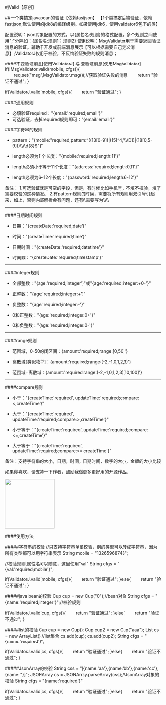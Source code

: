 #jValid【原创】

##一个类搞定javabean的验证【依赖fastjson】
【1个类搞定后端验证，依赖fastjson;默认使用的jdk8的编译级别。如果使用jdk6，使用validator6包下的类】

配置说明：json对象配置的方式，以{属性名:规则}的格式配置，多个规则之间使用";"分隔如：{属性名:规则1；规则2}
使用说明：MsgValidator用于需要返回验证消息的验证。辅助于开发或前端消息展示【可以根据需要自己定义消息】;ValidatorJ仅用于校验，不反悔验证失败的规则消息；

####不要验证消息[使用ValidatorJ] 与 要验证消息[使用MsgValidator]
if(!MsgValidator.valid(mobile, cfgs)){
　　req.set("msg",MsgValidator.msg());//获取验证失败的消息
　　return "验证不通过";
}

if(ValidatorJ.valid(mobile, cfgs)){
　　return "验证通过";
}

####通用规则

* 必填验证required："{email:'required;email'}"
* 可选验证，去掉required规则即可："{email:'email'}"

####字符串的规则

* pattern："{mobile:\"required;pattern:\^((13[0-9])|(15[\^4,\\\\\\\\D])|(18[0,5-9]))\\\\\\\\d{8}$\"}"

* length必须为11个长度："{mobile:'required;length:11'}"
* length必须小于等于11个长度："{address:'required;length:0,11'}"
* length必须为6~12个长度："{password:'required;length:6-12'}"

备注：
1.可选验证就是可空的字段，但是，有时候比如手机号，不填不校验，填了需要校验的这种情况。
2.有pattern规则的时候，需要将所有规则用双引号引起来，如上，否则内部解析会有问题，还有\\\\需要写为\\\\\\\\

***

####日期时间规则

* 日期："{createDate:'required;date'}"

* 时间："{createTime:'required;time'}"

* 日期时间："{createDate:'required;datetime'}"

* 时间戳："{createDate:'required;timestamp'}"

***

####integer规则

* 全部整数："{age:'required;integer'}"或"{age:'required;integer:+0-'}"

* 正整数："{age:'required;integer:+'}"

* 负整数："{age:'required;integer:-'}"

* 0和正整数："{age:'required;integer:0+'}"

* 0和负整数："{age:'required;integer:0-'}"

***

####range规则

* 范围域，0-50的闭区间：{amount:'required;range:[0,50]'}

* 离散域[类似枚举]：{amount:'required;range:(-2,-1,0,1,2,3)'}

* 范围域+离散域：{amount:'required;range:(-2,-1,0,1,2,3)[10,100]'}

***

####compare规则

* 小于："{createTime:'required', updateTime:'required;compare:<,createTime'}"

* 大于："{createTime:'required', updateTime:'required;compare:>,createTime'}"

* 小于等于："{createTime:'required', updateTime:'required;compare:<=,createTime'}"

* 大于等于："{createTime:'required', updateTime:'required;compare:>=,createTime'}"

备注：支持字符串的大小，日期，时间，日期时间，数字的大小，金额的大小比较


如果你喜欢，请支持一下作者，鼓励我做更多更好用的开源作品。

<img src="https://git.oschina.net/uploads/qrcode/qrcode_alipay_14749524821220485.png" width="160" height="160" align=center />

####使用方法

#####字符串的校验
//只支持字符串单值校验，别的类型可以转成字符串，因为所有类型都可以用字符串表示
String mobile = "13265968748";

//校验规则,属性名可以随意，这里使用"val"
String cfgs = "{val:'required;mobile'}";

if(ValidatorJ.valid(mobile, cfgs)){
　　return "验证通过";
}else{
　　return "验证不通过";
}

#####java bean的校验
Cup cup = new Cup("0");//bean对象
String cfgs = "{name:'required;integer'}";//校验规则

if(ValidatorJ.valid(cup, cfgs)){
　　return "验证通过";
}else{
　　return "验证不通过";
}

#####list<object>的校验
Cup cup = new Cup();
Cup cup2 = new Cup("aaa");
List cs  = new ArrayList();//list集合
cs.add(cup);
cs.add(cup2);
String cfgs = "{name:'required'}";

if(ValidatorJ.valid(cs, cfgs)){
　　return "验证通过";
}else{
　　return "验证不通过";
}

#####JsonArray的校验
String css = "[{name:'aa'},{name:'bb'},{name:'cc'},{name:''}]";
JSONArray cs = JSONArray.parseArray(css);//JsonArray对象的校验
String cfgs = "{name:'required'}";

if(ValidatorJ.valid(cs, cfgs)){
　　return "验证通过";
}else{
　　return "验证不通过";
}
